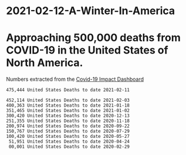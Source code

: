 # 2021-02-12-A-Winter-In-America

# Approaching 500,000 deaths from COVID-19 in the United States of North America.

Numbers extracted from the [Covid-19 Impact Dashboard](https://epvisual.com/COVID-19-Impact/Dashboard)

```
475,444 United States Deaths to date 2021-02-11

452,114 United States Deaths to date 2021-02-03
400,363 United States Deaths to date 2021-01-18
351,465 United States Deaths to date 2021-01-02
300,420 United States Deaths to date 2020-12-13
251,355 United States Deaths to date 2020-11-18
200,974 United States Deaths to date 2020-09-22
150,767 United States Deaths to date 2020-07-29
100,420 United States Deaths to date 2020-05-27
 51,951 United States Deaths to date 2020-04-24
 00,001 United States Deaths to date 2020-02-29
```
